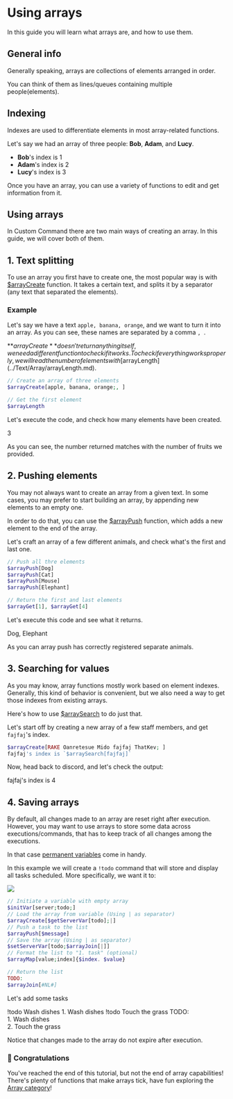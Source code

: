# Using arrays
In this guide you will learn what arrays are, and how to use them.

## General info
Generally speaking, arrays are collections of elements arranged in order.

You can think of them as lines/queues containing multiple people(elements).

## Indexing
Indexes are used to differentiate elements in most array-related functions. 

Let's say we had an array of three people: **Bob**, **Adam**, and **Lucy**.

* **Bob**'s index is 1 
* **Adam**'s index is 2
* **Lucy**'s index is 3

Once you have an array, you can use a variety of functions to edit and get information from it.

## Using arrays
In Custom Command there are two main ways of creating an array. In this guide, we will cover both of them.

## 1. Text splitting
To use an array you first have to create one, the most popular way is with [$arrayCreate](../Text/Array/arrayCreate.md) function. 
It takes a certain text, and splits it by a separator (any text that separated the elements).

### Example
Let's say we have a text `apple, banana, orange`, and we want to turn it into an array.
As you can see, these names are separated by a comma `, `.

**$arrayCreate** doesn't return anything itself, we need a different function to check if it works.
To check if everything works properly, we will read the number of elements with [$arrayLength](../Text/Array/arrayLength.md).

```php
// Create an array of three elements
$arrayCreate[apple, banana, orange;, ]

// Get the first element
$arrayLength
```

Let's execute the code, and check how many elements have been created.

<discord-messages>
    <discord-message :bot=true author="Custom Command" role-color="#0099ff" avatar="https://media.discordapp.net/avatars/725721249652670555/781224f90c3b841ba5b40678e032f74a.webp">
        3
    </discord-message>
</discord-messages>

As you can see, the number returned matches with the number of fruits we provided.

## 2. Pushing elements
You may not always want to create an array from a given text. 
In some cases, you may prefer to start building an array, by appending new elements to an empty one.

In order to do that, you can use the [$arrayPush](../Text/Array/arrayPush.md) function, which adds a new element to the end of the array.

Let's craft an array of a few different animals, and check what's the first and last one.

```php
// Push all thre elements
$arrayPush[Dog]
$arrayPush[Cat]
$arrayPush[Mouse]
$arrayPush[Elephant]

// Return the first and last elements
$arrayGet[1], $arrayGet[4]
```

Let's execute this code and see what it returns.

<discord-messages>
    <discord-message :bot=true author="Custom Command" role-color="#0099ff" avatar="https://media.discordapp.net/avatars/725721249652670555/781224f90c3b841ba5b40678e032f74a.webp">
        Dog, Elephant
    </discord-message>
</discord-messages>

As you can array push has correctly registered separate animals.

## 3. Searching for values
As you may know, array functions mostly work based on element indexes. 
Generally, this kind of behavior is convenient, but we also need a way to get those indexes from existing arrays.

Here's how to use [$arraySearch](../Text/Array/arraySearch.md) to do just that.

Let's start off by creating a new array of a few staff members, and get `fajfaj`'s index.

```php
$arrayCreate[RAKE Oanretesue Mido fajfaj ThatKev; ]
fajfaj's index is `$arraySearch[fajfaj]`
```

Now, head back to discord, and let's check the output:

<discord-messages>
    <discord-message :bot=true author="Custom Command" role-color="#0099ff" avatar="https://media.discordapp.net/avatars/725721249652670555/781224f90c3b841ba5b40678e032f74a.webp">
        fajfaj's index is 4
    </discord-message>
</discord-messages>

## 4. Saving arrays
By default, all changes made to an array are reset right after execution. 
However, you may want to use arrays to store some data across executions/commands, that has to keep track of all changes among the executions.

In that case [permanent variables](./6.variables.md#permanent) come in handy.

In this example we will create a `!todo` command that will store and display all tasks scheduled.
More specifically, we want it to:

![](https://cdn.discordapp.com/attachments/1105873889155895407/1109232936735232100/image.png)

```php
// Initiate a variable with empty array
$initVar[server;todo;]
// Load the array from variable (Using | as separator)
$arrayCreate[$getServerVar[todo];|]
// Push a task to the list
$arrayPush[$message]
// Save the array (Using | as separator)
$setServerVar[todo;$arrayJoin[|]] 
// Format the list to "1. task" (optional)
$arrayMap[value;index]{$index. $value}

// Return the list
TODO:
$arrayJoin[#NL#]
```

Let's add some tasks

<discord-messages>
    <discord-message author=Member role-color=#ffcc9a>
        !todo Wash dishes
    </discord-message>
    <discord-message :bot=true author="Custom Command" role-color="#0099ff" avatar="https://media.discordapp.net/avatars/725721249652670555/781224f90c3b841ba5b40678e032f74a.webp">
        1. Wash dishes
    </discord-message>
    <discord-message author=Member role-color=#ffcc9a>
        !todo Touch the grass
    </discord-message>
    <discord-message :bot=true author="Custom Command" role-color="#0099ff" avatar="https://media.discordapp.net/avatars/725721249652670555/781224f90c3b841ba5b40678e032f74a.webp">
        TODO: <br>
        1. Wash dishes <br>
        2. Touch the grass
    </discord-message>
</discord-messages>

Notice that changes made to the array do not expire after execution.

### 🎉 Congratulations
You've reached the end of this tutorial, but not the end of array capabilities!
There's plenty of functions that make arrays tick, have fun exploring the [Array category](../Text/Array/arrayClear.md)!
